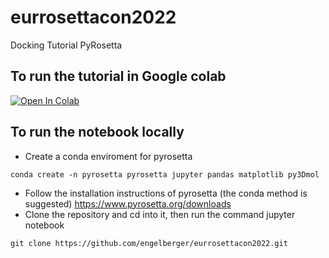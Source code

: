 # eurrosettacon2022
Docking Tutorial PyRosetta

## To run the tutorial in Google colab
[![Open In Colab](https://colab.research.google.com/assets/colab-badge.svg)](https://colab.research.google.com/github/engelberger/eurrosettacon2022/blob/main/ligand_docking_pyrosetta.ipynb)

## To run the notebook locally

* Create a conda enviroment for pyrosetta

```
conda create -n pyrosetta pyrosetta jupyter pandas matplotlib py3Dmol
```

* Follow the installation instructions of pyrosetta (the conda method is suggested)
     https://www.pyrosetta.org/downloads
* Clone the repository and cd into it, then run the command jupyter notebook

```
git clone https://github.com/engelberger/eurrosettacon2022.git
```
